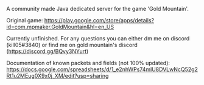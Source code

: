 A community made Java dedicated server for the game 'Gold Mountain'.

Original game: https://play.google.com/store/apps/details?id=com.mpmaker.GoldMountain&hl=en_US

Currently unfinished. For any questions you can either dm me on discord (kill05#3840) or find me on gold mountain's discord (https://discord.gg/BQvy3NYurt)

Documentation of known packets and fields (not 100% updated): https://docs.google.com/spreadsheets/d/1_e2nhWPs74mlU8DVLwNcQ52g2Rt1u2MEug0X9x0j_XM/edit?usp=sharing